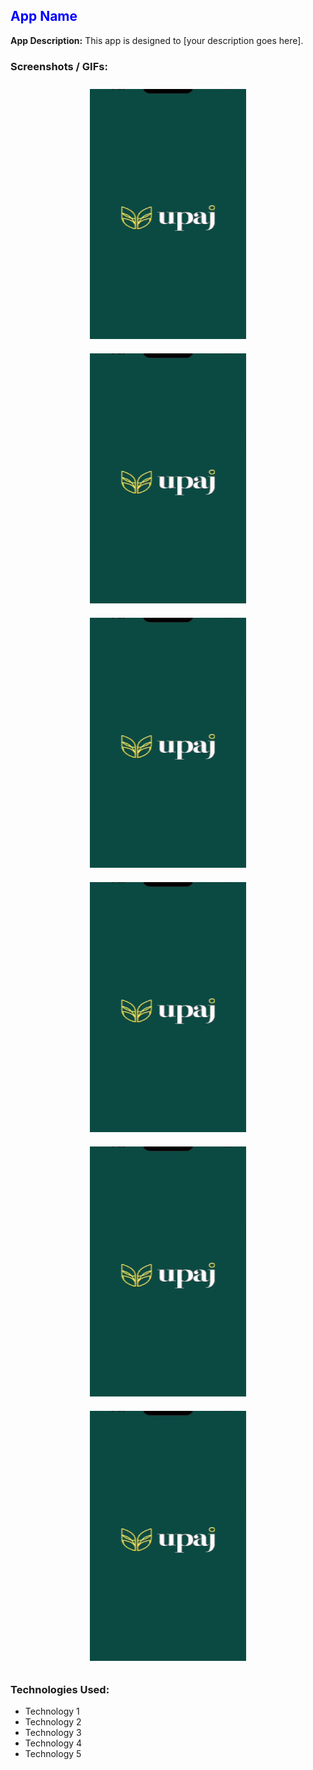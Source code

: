 ## <span style="color:blue">App Name</span>

**App Description:**
This app is designed to [your description goes here]. 

### Screenshots / GIFs:

<div align="center">
  <img src="gif1.gif" width="250" height="400" alt="App GIF 1" style="padding: 10px;">
  <img src="gif1.gif" width="250" height="400" alt="App GIF 2" style="padding: 10px;">
  <img src="gif1.gif" width="250" height="400" alt="App GIF 3" style="padding: 10px;">
</div>

<div align="center">
  <img src="gif1.gif" width="250" height="400" alt="App GIF 4" style="padding: 10px;">
  <img src="gif1.gif" width="250" height="400" alt="App GIF 5" style="padding: 10px;">
  <img src="gif1.gif" width="250" height="400" alt="App GIF 6" style="padding: 10px;">
</div>


### Technologies Used:
- Technology 1
- Technology 2
- Technology 3
- Technology 4
- Technology 5
